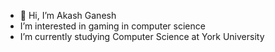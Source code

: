 - 👋 Hi, I’m Akash Ganesh
- I’m interested in gaming in computer science
- I’m currently studying Computer Science at York University

<!---
AkashGanesh777/AkashGanesh777 is a ✨ special ✨ repository because its `README.md` (this file) appears on your GitHub profile.
You can click the Preview link to take a look at your changes.
--->
